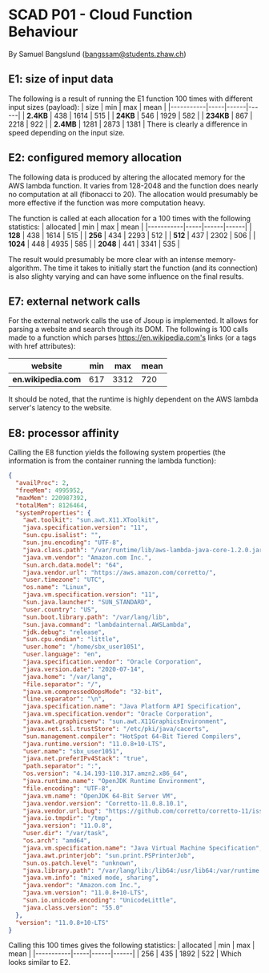 # SCAD P01 - Cloud Function Behaviour
By Samuel Bangslund (bangssam@students.zhaw.ch)

## E1: size of input data
The following is a result of running the E1 function 100 times with different input sizes (payload):
| size      | min | max  | mean |
|-----------|-----|------|------|
| **2.4KB** | 438 | 1614 | 515  |
| **24KB**  | 546 | 1929 | 582  |
| **234KB** | 867 | 2218 | 922  |
| **2.4MB** | 1281 | 2873 | 1381  |
There is clearly a difference in speed depending on the input size. 

## E2: configured memory allocation
The following data is produced by altering the allocated memory for the AWS lambda function. It varies from 128-2048 and the function does nearly no computation at all (fibonacci to 20). The allocation would presumably be more effective if the function was more computation heavy.

The function is called at each allocation for a 100 times with the following statistics:
| allocated | min | max  | mean |
|-----------|-----|------|------|
| **128**   | 438 | 1614 | 515  |
| **256**   | 434 | 2293 | 512  |
| **512**   | 437 | 2302 | 506  |
| **1024**  | 448 | 4935 | 585  |
| **2048**  | 441 | 3341 | 535  |

The result would presumably be more clear with an intense memory-algorithm. The time it takes to initially start the function (and its connection) is also slighty varying and can have some influence on the final results.

## E7: external network calls
For the external network calls the use of Jsoup is implemented. It allows for parsing a website and search through its DOM. The following is 100 calls made to a function which parses https://en.wikipedia.com's links (or a tags with href attributes):

| website              | min | max  | mean |
|----------------------|-----|------|------|
| **en.wikipedia.com** | 617 | 3312 | 720  |

It should be noted, that the runtime is highly dependent on the AWS lambda server's latency to the website. 

## E8: processor affinity
Calling the E8 function yields the following system properties (the information is from the container running the lambda function):
```json
{
  "availProc": 2,
  "freeMem": 4995952,
  "maxMem": 220987392,
  "totalMem": 8126464,
  "systemProperties": {
    "awt.toolkit": "sun.awt.X11.XToolkit",
    "java.specification.version": "11",
    "sun.cpu.isalist": "",
    "sun.jnu.encoding": "UTF-8",
    "java.class.path": "/var/runtime/lib/aws-lambda-java-core-1.2.0.jar:/var/runtime/lib/aws-lambda-java-runtime-0.2.0.jar:/var/runtime/lib/aws-lambda-java-serialization-0.2.0.jar",
    "java.vm.vendor": "Amazon.com Inc.",
    "sun.arch.data.model": "64",
    "java.vendor.url": "https://aws.amazon.com/corretto/",
    "user.timezone": "UTC",
    "os.name": "Linux",
    "java.vm.specification.version": "11",
    "sun.java.launcher": "SUN_STANDARD",
    "user.country": "US",
    "sun.boot.library.path": "/var/lang/lib",
    "sun.java.command": "lambdainternal.AWSLambda",
    "jdk.debug": "release",
    "sun.cpu.endian": "little",
    "user.home": "/home/sbx_user1051",
    "user.language": "en",
    "java.specification.vendor": "Oracle Corporation",
    "java.version.date": "2020-07-14",
    "java.home": "/var/lang",
    "file.separator": "/",
    "java.vm.compressedOopsMode": "32-bit",
    "line.separator": "\n",
    "java.specification.name": "Java Platform API Specification",
    "java.vm.specification.vendor": "Oracle Corporation",
    "java.awt.graphicsenv": "sun.awt.X11GraphicsEnvironment",
    "javax.net.ssl.trustStore": "/etc/pki/java/cacerts",
    "sun.management.compiler": "HotSpot 64-Bit Tiered Compilers",
    "java.runtime.version": "11.0.8+10-LTS",
    "user.name": "sbx_user1051",
    "java.net.preferIPv4Stack": "true",
    "path.separator": ":",
    "os.version": "4.14.193-110.317.amzn2.x86_64",
    "java.runtime.name": "OpenJDK Runtime Environment",
    "file.encoding": "UTF-8",
    "java.vm.name": "OpenJDK 64-Bit Server VM",
    "java.vendor.version": "Corretto-11.0.8.10.1",
    "java.vendor.url.bug": "https://github.com/corretto/corretto-11/issues/",
    "java.io.tmpdir": "/tmp",
    "java.version": "11.0.8",
    "user.dir": "/var/task",
    "os.arch": "amd64",
    "java.vm.specification.name": "Java Virtual Machine Specification",
    "java.awt.printerjob": "sun.print.PSPrinterJob",
    "sun.os.patch.level": "unknown",
    "java.library.path": "/var/lang/lib:/lib64:/usr/lib64:/var/runtime:/var/runtime/lib:/var/task:/var/task/lib:/opt/lib:/usr/java/packages/lib:/usr/lib64:/lib64:/lib:/usr/lib",
    "java.vm.info": "mixed mode, sharing",
    "java.vendor": "Amazon.com Inc.",
    "java.vm.version": "11.0.8+10-LTS",
    "sun.io.unicode.encoding": "UnicodeLittle",
    "java.class.version": "55.0"
  },
  "version": "11.0.8+10-LTS"
}
```
Calling this 100 times gives the following statistics: 
| allocated | min | max  | mean |
|-----------|-----|------|------|
|    256    | 435 | 1892 | 522  |
Which looks similar to E2.

